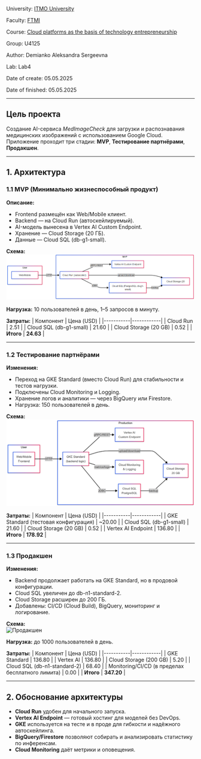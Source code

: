 University: [ITMO University](https://itmo.ru/ru/)

Faculty: [FTMI](https://ftmi.itmo.ru/)

Course: [Cloud platforms as the basis of technology entrepreneurship](https://itmo-ict-faculty.github.io/cloud-platforms-as-the-basis-of-technology-entrepreneurship/) 

Group: U4125

Author: Demianko Aleksandra Sergeevna

Lab: Lab4

Date of create: 05.05.2025

Date of finished: 05.05.2025

***

## Цель проекта

Создание AI-сервиса *MedImageCheck* для загрузки и распознавания медицинских изображений с использованием Google Cloud. Приложение проходит три стадии: **MVP**, **Тестирование партнёрами**, **Продакшен**.

---

## 1. Архитектура

### 1.1 MVP (Минимально жизнеспособный продукт)

**Описание:**
- Frontend размещён как Web/Mobile клиент.
- Backend — на Cloud Run (автоскейлируемый).
- AI-модель вынесена в Vertex AI Custom Endpoint.
- Хранение — Cloud Storage (20 ГБ).
- Данные — Cloud SQL (db-g1-small).
  
**Схема:**  
![MVP](https://github.com/alexandraDem/2024_2025-cloud-platforms-as-the-basis-of-technology-entrepreneurship-U4125-demyanko_a_s/blob/c63ccd0b06c80b8bc3e018d7342bdbd588405c80/lab4/mvp.png)

**Нагрузка:** 10 пользователей в день, 1–5 запросов в минуту.

**Затраты:**
| Компонент | Цена (USD) |
|-----------|------------|
| Cloud Run | 2.51       |
| Cloud SQL (db-g1-small) | 21.60 |
| Cloud Storage (20 GB) | 0.52 |
| **Итого** | **24.63** |

---

### 1.2 Тестирование партнёрами

**Изменения:**
- Переход на GKE Standard (вместо Cloud Run) для стабильности и тестов нагрузки.
- Подключены Cloud Monitoring и Logging.
- Хранение логов и аналитики — через BigQuery или Firestore.
- Нагрузка: 150 пользователей в день.

**Схема:**  
![Тестирование](https://github.com/alexandraDem/2024_2025-cloud-platforms-as-the-basis-of-technology-entrepreneurship-U4125-demyanko_a_s/blob/c63ccd0b06c80b8bc3e018d7342bdbd588405c80/lab4/stg.png)

**Затраты:**
| Компонент | Цена (USD) |
|-----------|------------|
| GKE Standard (тестовая конфигурация) | ~20.00 |
| Cloud SQL (db-g1-small) | 21.60 |
| Cloud Storage (20 GB) | 0.52 |
| Vertex AI Endpoint | 136.80 |
| **Итого** | **178.92** |

---

### 1.3 Продакшен

**Изменения:**
- Backend продолжает работать на GKE Standard, но в продовой конфигурации.
- Cloud SQL увеличен до db-n1-standard-2.
- Cloud Storage расширен до 200 ГБ.
- Добавлены: CI/CD (Cloud Build), BigQuery, мониторинг и логирование.

**Схема:**  
![Продакшен]([prod.png](https://github.com/alexandraDem/2024_2025-cloud-platforms-as-the-basis-of-technology-entrepreneurship-U4125-demyanko_a_s/blob/c63ccd0b06c80b8bc3e018d7342bdbd588405c80/lab4/prod.png))

**Нагрузка:** до 1000 пользователей в день.

**Затраты:**
| Компонент | Цена (USD) |
|-----------|------------|
| GKE Standard | 136.80 |
| Vertex AI | 136.80 |
| Cloud Storage (200 GB) | 5.20 |
| Cloud SQL (db-n1-standard-2) | 68.40 |
| Monitoring/CI/CD (в пределах бесплатного лимита) | 0.00 |
| **Итого** | **347.20** |

---

## 2. Обоснование архитектуры

- **Cloud Run** удобен для начального запуска.
- **Vertex AI Endpoint** — готовый хостинг для моделей без DevOps.
- **GKE** используется на тесте и в проде для гибкости и надёжного автоскейлинга.
- **BigQuery/Firestore** позволяют собирать и анализировать статистику по инференсам.
- **Cloud Monitoring** даёт метрики и оповещения.

